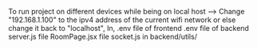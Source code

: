 To run project on different devices while being on local host
--> Change "192.168.1.100" to the ipv4 address of the current wifi network or else change it back to "localhost",
In,
.env file of frontend
.env file of backend 
server.js file 
RoomPage.jsx file
socket.js in backend/utils/